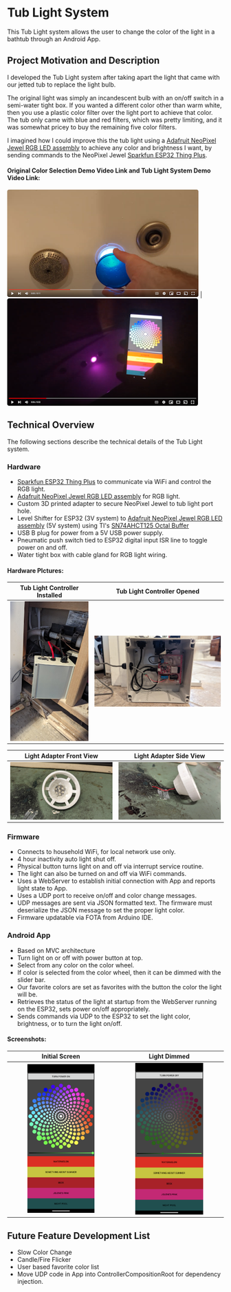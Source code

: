 # Tub Light System
This Tub Light system allows the user to change the color of the light in a bathtub through an Android App.

## Project Motivation and Description
I developed the Tub Light system after taking apart the light that came with our jetted tub to replace the light bulb. 

The original light was simply an incandescent bulb with an on/off switch in a semi-water tight box. If you wanted a different color other than warm white, then you use a plastic color filter over the light port to achieve that color. The tub only came with blue and red filters, which was pretty limiting, and it was somewhat pricey to buy the remaining five color filters.

I imagined how I could improve this the tub light using a [Adafruit NeoPixel Jewel RGB LED assembly](https://www.adafruit.com/product/2859?gad_source=1&gclid=CjwKCAiAp5qsBhAPEiwAP0qeJkzRK5o67oNMlqqDC8S1sDyIZCz12_C3Y6A9JUmND2r-IASDWLSKcRoCs48QAvD_BwE) to achieve any color and brightness I want, by sending commands to the NeoPixel Jewel [Sparkfun ESP32 Thing Plus](https://www.sparkfun.com/products/15663?gclid=CjwKCAiAp5qsBhAPEiwAP0qeJnRRSU4OE6ZlrzAAaxC8sL1j2-f2hIqKbaGOr5SEi_CV_tvKprVjEhoCCmUQAvD_BwE).

#### Original Color Selection Demo Video Link and Tub Light System Demo Video Link:
[![Original Tub Light Color Selection](resources/videoImages/OriginalColorChange.png)](https://www.youtube.com/watch?v=9z2hBdIpH5c "Original Tub Light Color Filter") | [![Tub Light System Color Selection](resources/videoImages/TubLightSystemColorChange.png)](https://www.youtube.com/watch?v=xVnbhTjhsxw "Tub Light System Demo")

## Technical Overview
The following sections describe the technical details of the Tub Light system.

### Hardware
- [Sparkfun ESP32 Thing Plus](https://www.sparkfun.com/products/15663?gclid=CjwKCAiAp5qsBhAPEiwAP0qeJnRRSU4OE6ZlrzAAaxC8sL1j2-f2hIqKbaGOr5SEi_CV_tvKprVjEhoCCmUQAvD_BwE) to communicate via WiFi and control the RGB light. 
- [Adafruit NeoPixel Jewel RGB LED assembly](https://www.adafruit.com/product/2859?gad_source=1&gclid=CjwKCAiAp5qsBhAPEiwAP0qeJkzRK5o67oNMlqqDC8S1sDyIZCz12_C3Y6A9JUmND2r-IASDWLSKcRoCs48QAvD_BwE) for RGB light.
- Custom 3D printed adapter to secure NeoPixel Jewel to tub light port hole. 
- Level Shifter for ESP32 (3V system) to [Adafruit NeoPixel Jewel RGB LED assembly](https://www.adafruit.com/product/2859?gad_source=1&gclid=CjwKCAiAp5qsBhAPEiwAP0qeJkzRK5o67oNMlqqDC8S1sDyIZCz12_C3Y6A9JUmND2r-IASDWLSKcRoCs48QAvD_BwE) (5V system) using TI's [SN74AHCT125 Octal Buffer](https://www.ti.com/product/SN74AHCT125?utm_source=google&utm_medium=cpc&utm_campaign=asc-null-null-GPN_EN-cpc-pf-google-wwe&utm_content=SN74AHCT125&ds_k=SN74AHCT125&DCM=yes&gad_source=1&gclid=CjwKCAiAyp-sBhBSEiwAWWzTnt-SE3ptIo6v0rLhpGXk40SaxN7Lgv-MlV34kCT6CDqxO0mAszq7FxoCUzwQAvD_BwE&gclsrc=aw.ds)
- USB B plug for power from a 5V USB power supply.
- Pneumatic push switch tied to ESP32 digital input ISR line to toggle power on and off.
- Water tight box with cable gland for RGB light wiring.

#### Hardware PIctures:

| Tub Light Controller Installed | Tub Light Controller Opened |
| :--------------: | :------------: |
| <img src="resources/hardware/tubLightInstalled.jpg"> | <img src="resources/hardware/openView.jpg"> |

| Light Adapter Front View | Light Adapter Side View |
| :--------------: | :------------: |
| <img src="resources/hardware/lightAdapterFront.jpg"> | <img src="resources/hardware/lightAdapterSide.jpg"> |

### Firmware
- Connects to household WiFi, for local network use only.
- 4 hour inactivity auto light shut off.
- Physical button turns light on and off via interrupt service routine.
- The light can also be turned on and off via WiFi commands.
- Uses a WebServer to establish initial connection with App and reports light state to App.
- Uses a UDP port to receive on/off and color change messages.
- UDP messages are sent via JSON formatted text. The firmware must deserialize the JSON message to set the proper light color.
- Firmware updatable via FOTA from Arduino IDE.
  
### Android App
- Based on MVC architecture
- Turn light on or off with power button at top.
- Select from any color on the color wheel.
- If color is selected from the color wheel, then it can be dimmed with the slider bar.
- Our favorite colors are set as favorites with the button the color the light will be.
- Retrieves the status of the light at startup from the WebServer running on the ESP32, sets power on/off appropriately.
- Sends commands via UDP to the ESP32 to set the light color, brightness, or to turn the light on/off.
  
#### Screenshots:
| Initial Screen | Light Dimmed |
| :--------------: | :------------: |
| <img src="resources/appScreenshots/screenWithTurnPowerOn.png" width="66%" height="66%"> | <img src="resources/appScreenshots/screenWithTurnSliderDimmed.png" width="66%" height="66%">|

## Future Feature Development List
- Slow Color Change
- Candle/Fire Flicker
- User based favorite color list
- Move UDP code in App into ControllerCompositionRoot for dependency injection. 

